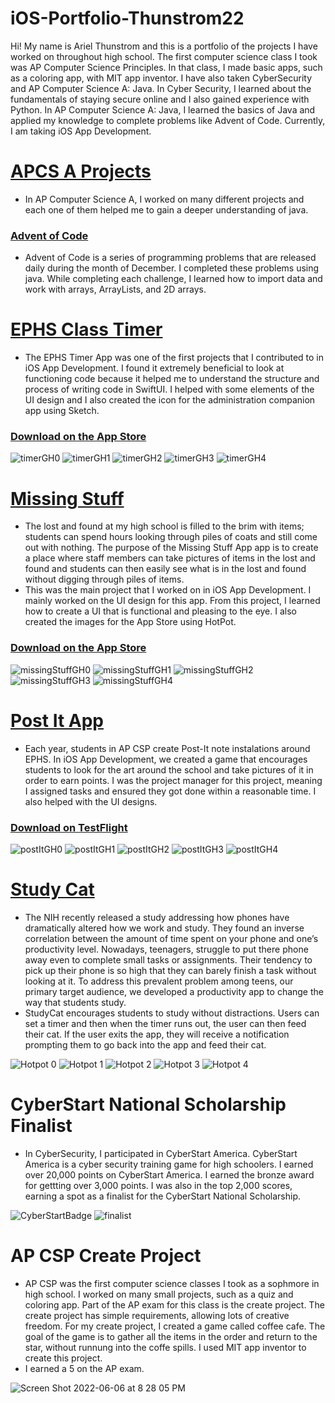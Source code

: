 # iOS-Portfolio-Thunstrom22
Hi! My name is Ariel Thunstrom and this is a portfolio of the projects I have worked on throughout high school. The first computer science class I took was AP Computer Science Principles. In that class, I made basic apps, such as a coloring app, with MIT app inventor. I have also taken CyberSecurity and AP Computer Science A: Java. In Cyber Security, I learned about the fundamentals of staying secure online and I also gained experience with Python. In AP Computer Science A: Java, I learned the basics of Java and applied my knowledge to complete problems like Advent of Code. Currently, I am taking iOS App Development.


# [APCS A Projects](https://github.com/ArielThunstrom/AP-CS-A-2021)
* In AP Computer Science A, I worked on many different projects and each one of them helped me to gain a deeper understanding of java. 

### [Advent of Code](https://github.com/ArielThunstrom/Advent-of-Code) 
* Advent of Code is a series of programming problems that are released daily during the month of December. I completed these problems using java. While completing each challenge, I learned how to import data and work with arrays, ArrayLists, and 2D arrays. 
 


# [EPHS Class Timer](https://github.com/BillA-Dev/EPHS)
* The EPHS Timer App was one of the first projects that I contributed to in iOS App Development. I found it extremely beneficial to look at functioning code because it helped me to understand the structure and process of writing code in SwiftUI. I helped with some elements of the UI design and I also created the icon for the administration companion app using Sketch.
### [Download on the App Store](https://apps.apple.com/us/app/ephs-class-timer/id1608932751)  
![timerGH0](https://user-images.githubusercontent.com/94394689/171720068-3dcbebe6-b3f6-4ba3-8a49-d1864bfcab88.png)
![timerGH1](https://user-images.githubusercontent.com/94394689/171720096-ac17a86b-1f07-46e7-b4c0-a819611d2e85.png)
![timerGH2](https://user-images.githubusercontent.com/94394689/171720110-ff3b8eac-4483-4382-869d-54dce32e1e63.png)
![timerGH3](https://user-images.githubusercontent.com/94394689/171720118-d9598839-1f3c-47e9-8dc2-c2c865d4a34a.png)
![timerGH4](https://user-images.githubusercontent.com/94394689/171720132-44a12362-882e-4728-a8b9-b73426c63a5b.png)




# [Missing Stuff](https://github.com/EPHS-iOS/Minnesota-School-Lost-Found)
* The lost and found at my high school is filled to the brim with items; students can spend hours looking through piles of coats and still come out with nothing. The purpose of the Missing Stuff App app is to create a place where staff members can take pictures of items in the lost and found and students can then easily see what is in the lost and found without digging through piles of items. 
* This was the main project that I worked on in iOS App Development. I mainly worked on the UI design for this app. From this project, I learned how to create a UI that is functional and pleasing to the eye. I also created the images for the App Store using HotPot. 
### [Download on the App Store](https://apps.apple.com/us/app/missing-stuff/id1617140249)


![missingStuffGH0](https://user-images.githubusercontent.com/94394689/171718472-f83d86cc-004b-469d-afd8-9dd00b0f803c.png)
![missingStuffGH1](https://user-images.githubusercontent.com/94394689/171718928-78b5e85f-ce89-41db-ba4f-9d5d3f5509e1.png)
![missingStuffGH2](https://user-images.githubusercontent.com/94394689/171719395-32d9a0f8-4f6b-4f6f-8c29-3dede289c844.png)
![missingStuffGH3](https://user-images.githubusercontent.com/94394689/171719407-e70c3343-97b3-4f7f-be96-ed6ef2f86504.png)
![missingStuffGH4](https://user-images.githubusercontent.com/94394689/171719418-da63260f-9b01-413d-9906-1c050dcc298a.png)




# [Post It App](https://github.com/EPHS-iOS/Spring2022GroupProject) 
* Each year, students in AP CSP create Post-It note instalations around EPHS. In iOS App Development, we created a game that encourages students to look for the art around the school and take pictures of it in order to earn points. I was the project manager for this project, meaning I assigned tasks and ensured they got done within a reasonable time. I also helped with the UI designs. 
### [Download on TestFlight](https://apps.apple.com/us/app/postitapp/id1620081294)

![postItGH0](https://user-images.githubusercontent.com/94394689/171725214-6c5452fa-4046-48ec-8454-b732cfc2c26f.png)
![postItGH1](https://user-images.githubusercontent.com/94394689/171725225-e4cc0ee5-3592-45d5-a5f6-808f1dbbf279.png)
![postItGH2](https://user-images.githubusercontent.com/94394689/171725228-67b38cda-a6f8-4318-a73e-0a6086351f15.png)
![postItGH3](https://user-images.githubusercontent.com/94394689/171725229-37948abf-5869-4419-bfdf-bd7892937840.png)
![postItGH4](https://user-images.githubusercontent.com/94394689/171725237-4e2281d7-ae7e-46d9-a2c1-44a4bc51f584.png)




# [Study Cat](https://github.com/ArielThunstrom/studyTimerCats)
* The NIH recently released a study addressing how phones have dramatically altered how we work and study. They found an inverse correlation between the amount of time spent on your phone and one’s productivity level. Nowadays, teenagers, struggle to put there phone away even to complete small tasks or assignments. Their tendency to pick up their phone is so high that they can barely finish a task without looking at it. To address this prevalent problem among teens, our primary target audience, we developed a productivity app to change the way that students study.
* StudyCat encourages students to study without distractions. Users can set a timer and then when the timer runs out, the user can then feed their cat. If the user exits the app, they will receive a notification prompting them to go back into the app and feed their cat. 

![Hotpot 0](https://user-images.githubusercontent.com/94394689/225649154-ffcb6f24-7aa9-4ca1-9267-2374b9a72689.png)
![Hotpot 1](https://user-images.githubusercontent.com/94394689/225649200-5b43b5dd-3b3c-4ada-888e-b9d25fe4c4af.png)
![Hotpot 2](https://user-images.githubusercontent.com/94394689/225649243-839b0bd3-3e7f-4f4b-b416-de303e4030d1.png)
![Hotpot 3](https://user-images.githubusercontent.com/94394689/225649268-216ab16f-84a7-42d6-9f96-cca78a88a812.png)
![Hotpot 4](https://user-images.githubusercontent.com/94394689/225649291-df2f51f3-8114-4a88-9949-45809cf4af45.png)




# CyberStart National Scholarship Finalist
* In CyberSecurity, I participated in CyberStart America. CyberStart America is a cyber security training game for high schoolers. I earned over 20,000 points on CyberStart America. I earned the bronze award for gettting over 3,000 points. I was also in the top 2,000 scores, earning a spot as a finalist for the CyberStart National Scholarship.  

![CyberStartBadge](https://user-images.githubusercontent.com/94394689/162280272-a5139aee-bad0-438c-bc33-a939d049630f.PNG)
![finalist](https://user-images.githubusercontent.com/94394689/225640715-f2dbd691-8e8c-4ad7-a033-e358fa17d8bc.png)

 

# AP CSP Create Project
* AP CSP was the first computer science classes I took as a sophmore in high school. I worked on many small projects, such as a quiz and coloring app. Part of the AP exam for this class is the create project. The create project has simple requirements, allowing lots of creative freedom. For my create project, I created a game called coffee cafe. The goal of the game is to gather all the items in the order and return to the star, without runnung into the coffe spills. I used MIT app inventor to create this project. 
* I earned a 5 on the AP exam. 

![Screen Shot 2022-06-06 at 8 28 05 PM](https://user-images.githubusercontent.com/94394689/172276385-4c55bc2b-12f2-4b37-996e-5fdcad87d8ed.png)
